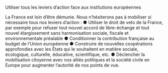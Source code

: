 Utiliser tous les leviers d’action face aux institutions européennes

La France est loin d’être démunie. Nous n’hésiterons pas à mobiliser si nécessaire tous nos leviers d’action :
●	Utiliser le droit de veto de la France, par exemple pour refuser tout nouvel accord de libre-échange et tout nouvel élargissement sans harmonisation sociale, fiscale et environnementale préalable
●	Conditionner la contribution française au budget de l’Union européenne
●	Construire de nouvelles coopérations approfondies avec les États qui le souhaitent en matière sociale, écologique, culturelle, éducative, scientifique, etc.
●	Déclencher la mobilisation citoyenne avec nos alliés politiques et la société civile en Europe pour augmenter l’autorité de nos points de vue.